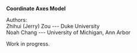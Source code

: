 **Coordinate Axes Model**

Authors:\
Zhihui (Jerry) Zou --- Duke University\
Noah Chang --- University of Michigan, Ann Arbor

Work in progress.
